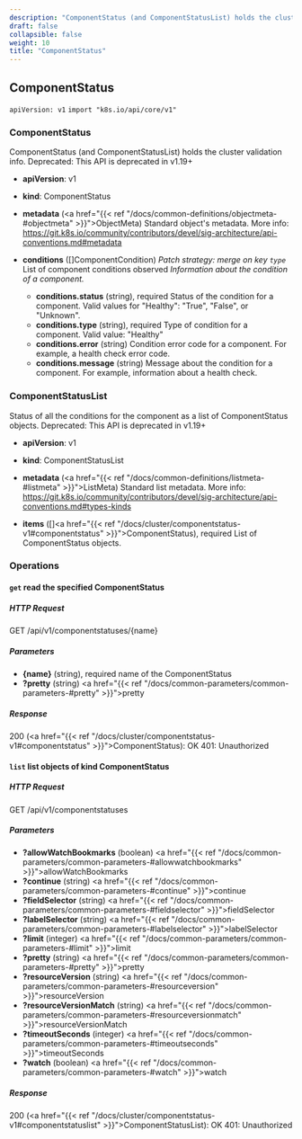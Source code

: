 ```yaml
---
description: "ComponentStatus (and ComponentStatusList) holds the cluster validation info."
draft: false
collapsible: false
weight: 10
title: "ComponentStatus"
---
```

## ComponentStatus
`apiVersion: v1`
`import "k8s.io/api/core/v1"`
### ComponentStatus
ComponentStatus (and ComponentStatusList) holds the cluster validation info. Deprecated: This API is deprecated in v1.19+
- **apiVersion**: v1
  
- **kind**: ComponentStatus
  
- **metadata** (<a href="{{< ref "/docs/common-definitions/objectmeta-#objectmeta" >}}">ObjectMeta</a>)
  Standard object's metadata. More info: https://git.k8s.io/community/contributors/devel/sig-architecture/api-conventions.md#metadata
- **conditions** ([]ComponentCondition)
  *Patch strategy: merge on key `type`*
  List of component conditions observed
*Information about the condition of a component.*
  - **conditions.status** (string), required
    Status of the condition for a component. Valid values for "Healthy": "True", "False", or "Unknown".
  - **conditions.type** (string), required
    Type of condition for a component. Valid value: "Healthy"
  - **conditions.error** (string)
    Condition error code for a component. For example, a health check error code.
  - **conditions.message** (string)
    Message about the condition for a component. For example, information about a health check.
### ComponentStatusList
Status of all the conditions for the component as a list of ComponentStatus objects. Deprecated: This API is deprecated in v1.19+
- **apiVersion**: v1
  
- **kind**: ComponentStatusList
  
- **metadata** (<a href="{{< ref "/docs/common-definitions/listmeta-#listmeta" >}}">ListMeta</a>)
  Standard list metadata. More info: https://git.k8s.io/community/contributors/devel/sig-architecture/api-conventions.md#types-kinds
- **items** ([]<a href="{{< ref "/docs/cluster/componentstatus-v1#componentstatus" >}}">ComponentStatus</a>), required
  List of ComponentStatus objects.
### Operations
#### `get` read the specified ComponentStatus

##### HTTP Request
GET /api/v1/componentstatuses/{name}

##### Parameters
  - **{name}** (string), required
    name of the ComponentStatus
  - **?pretty** (string)
    <a href="{{< ref "/docs/common-parameters/common-parameters-#pretty" >}}">pretty</a>

##### Response
200 (<a href="{{< ref "/docs/cluster/componentstatus-v1#componentstatus" >}}">ComponentStatus</a>): OK
401: Unauthorized
#### `list` list objects of kind ComponentStatus

##### HTTP Request
GET /api/v1/componentstatuses

##### Parameters
  - **?allowWatchBookmarks** (boolean)
    <a href="{{< ref "/docs/common-parameters/common-parameters-#allowwatchbookmarks" >}}">allowWatchBookmarks</a>
  - **?continue** (string)
    <a href="{{< ref "/docs/common-parameters/common-parameters-#continue" >}}">continue</a>
  - **?fieldSelector** (string)
    <a href="{{< ref "/docs/common-parameters/common-parameters-#fieldselector" >}}">fieldSelector</a>
  - **?labelSelector** (string)
    <a href="{{< ref "/docs/common-parameters/common-parameters-#labelselector" >}}">labelSelector</a>
  - **?limit** (integer)
    <a href="{{< ref "/docs/common-parameters/common-parameters-#limit" >}}">limit</a>
  - **?pretty** (string)
    <a href="{{< ref "/docs/common-parameters/common-parameters-#pretty" >}}">pretty</a>
  - **?resourceVersion** (string)
    <a href="{{< ref "/docs/common-parameters/common-parameters-#resourceversion" >}}">resourceVersion</a>
  - **?resourceVersionMatch** (string)
    <a href="{{< ref "/docs/common-parameters/common-parameters-#resourceversionmatch" >}}">resourceVersionMatch</a>
  - **?timeoutSeconds** (integer)
    <a href="{{< ref "/docs/common-parameters/common-parameters-#timeoutseconds" >}}">timeoutSeconds</a>
  - **?watch** (boolean)
    <a href="{{< ref "/docs/common-parameters/common-parameters-#watch" >}}">watch</a>

##### Response
200 (<a href="{{< ref "/docs/cluster/componentstatus-v1#componentstatuslist" >}}">ComponentStatusList</a>): OK
401: Unauthorized
